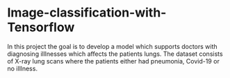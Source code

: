 # Image-classification-with-Tensorflow
In this project the goal is to develop a model which supports doctors with diagnosing illlnesses which affects the patients lungs. The dataset consists of X-ray lung scans where the patients either had pneumonia, Covid-19 or no illlness.
